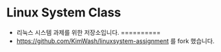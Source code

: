 Linux System Class
==========
- 리눅스 시스템 과제를 위한 저장소입니다.
==========
- https://github.com/KimWash/linuxsystem-assignment 를 fork 했습니다.
